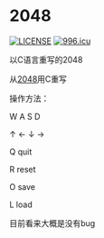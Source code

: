 # 2048

[![LICENSE](https://img.shields.io/badge/license-Anti%20996-blue.svg)](https://github.com/poly000/2048/LICENSE) [![996.icu](https://img.shields.io/badge/link-996.icu-red.svg)](https://996.icu)

以C语言重写的2048

从[2048](https://github.com/gabrielecirulli/2048)用C重写

操作方法：

W A S D

↑ ← ↓ →

Q quit

R reset

O save

L load

目前看来大概是没有bug
